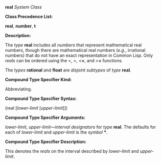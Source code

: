 **real** *System Class* 



**Class Precedence List:** 



**real**, **number**, **t** 



**Description:** 



The *type* **real** includes all *numbers* that represent mathematical real numbers, though there are mathematical real numbers (*e.g.*, irrational numbers) that do not have an exact representation in Common Lisp. Only *reals* can be ordered using the &lt;, &gt;, &lt;**=**, and &gt;**=** functions. 



The *types* **rational** and **float** are *disjoint subtypes* of *type* **real**. 



**Compound Type Specifier Kind:** 



Abbreviating. 



**Compound Type Specifier Syntax:** 



(real [*lower-limit* [*upper-limit*]]) 







 



 



**Compound Type Specifier Arguments:** 



*lower-limit*, *upper-limit*—*interval designators* for *type* **real**. The defaults for each of *lower-limit* and *upper-limit* is the *symbol* **\***. 



**Compound Type Specifier Description:** 



This denotes the *reals* on the interval described by *lower-limit* and *upper-limit*. 




